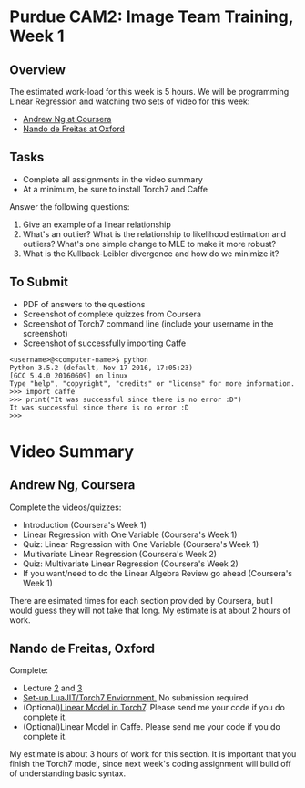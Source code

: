# Purdue CAM2: Image Team Training, Week 1

## Overview

The estimated work-load for this week is 5 hours. We will be programming Linear Regression and watching two sets of video for this week:

- [Andrew Ng at Coursera](https://www.coursera.org/learn/machine-learning/home/welcome)
- [Nando de Freitas at Oxford](https://www.cs.ox.ac.uk/people/nando.defreitas/machinelearning/)

## Tasks

- Complete all assignments in the video summary
- At a minimum, be sure to install Torch7 and Caffe

Answer the following questions:
1. Give an example of a linear relationship
2. What's an outlier? What is the relationship to likelihood estimation and outliers? What's one simple change to MLE to make it more robust?
3. What is the Kullback-Leibler divergence and how do we minimize it?

## To Submit

- PDF of answers to the questions
- Screenshot of complete quizzes from Coursera
- Screenshot of Torch7 command line (include your username in the screenshot)
- Screenshot of successfully importing Caffe

```
<username>@<computer-name>$ python
Python 3.5.2 (default, Nov 17 2016, 17:05:23) 
[GCC 5.4.0 20160609] on linux
Type "help", "copyright", "credits" or "license" for more information.
>>> import caffe
>>> print("It was successful since there is no error :D")
It was successful since there is no error :D
>>> 
```


# Video Summary 

## Andrew Ng, Coursera

Complete the videos/quizzes:

- Introduction (Coursera's Week 1)
- Linear Regression with One Variable (Coursera's Week 1)
- Quiz: Linear Regression with One Variable (Coursera's Week 1)
- Multivariate Linear Regression (Coursera's Week 2)
- Quiz: Multivariate Linear Regression (Coursera's Week 2)
- If you want/need to do the Linear Algebra Review go ahead  (Coursera's Week 1)

There are esimated times for each section provided by Coursera, but I would guess they will not take that long. My estimate is at about 2 hours of work.

## Nando de Freitas, Oxford

Complete:

- Lecture [2](https://www.youtube.com/watch?v=DHspIG64CVM) and [3](https://www.youtube.com/watch?v=kPrHqQzCkg0)
- [Set-up LuaJIT/Torch7 Enviornment.](https://github.com/oxford-cs-ml-2015/practical1) No submission required.
- (Optional)[Linear Model in Torch7](https://www.cs.ox.ac.uk/people/nando.defreitas/machinelearning/practicals/practical2.pdf). Please send me your code if you do complete it.
- (Optional)Linear Model in Caffe. Please send me your code if you do complete it.


My estimate is about 3 hours of work for this section. It is important that you finish the Torch7 model, since next week's coding assignment will build off of understanding basic syntax.

